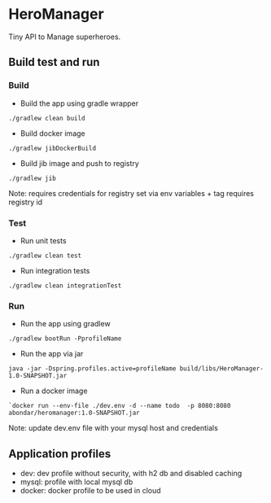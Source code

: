 # HeroManager

Tiny API to Manage superheroes.

## Build test and run

### Build

- Build the app using gradle wrapper
```
./gradlew clean build
```
- Build docker image
```
./gradlew jibDockerBuild
```
- Build jib image and push to registry

```
./gradlew jib
```
Note: requires credentials for registry set via env variables + tag requires registry id

### Test
- Run unit tests
```
./gradlew clean test
```
- Run integration tests
```
./gradlew clean integrationTest
```
### Run
- Run the app using gradlew

```
./gradlew bootRun -PprofileName
```
- Run the app via jar

```
java -jar -Dspring.profiles.active=profileName build/libs/HeroManager-1.0-SNAPSHOT.jar
```
- Run a docker image

```
`docker run --env-file ./dev.env -d --name todo  -p 8080:8080 abondar/heromanager:1.0-SNAPSHOT.jar
```
Note: update dev.env file with your mysql host and credentials


## Application profiles

- dev: dev profile without security, with h2 db and disabled caching
- mysql: profile with local mysql db
- docker: docker profile to be used in cloud